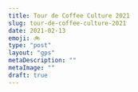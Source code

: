 ```yaml
---
title: Tour de Coffee Culture 2021
slug: tour-de-coffee-culture-2021
date: 2021-02-13
emoji: 🚲
type: "post"
layout: "gps"
metaDescription: ""
metaImage: ""
draft: true
---
```




